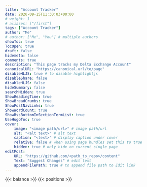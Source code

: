 ```yaml
---
title: "Account Tracker"
date: 2020-09-15T11:30:03+00:00
# weight: 1
# aliases: ["/first"]
tags: ["Account Tracker"]
author: "Me"
# author: ["Me", "You"] # multiple authors
showToc: true
TocOpen: true
draft: false
hidemeta: false
comments: true
description: "This page tracks my Delta Exchange Account"
canonicalURL: "https://canonical.url/to/page"
disableHLJS: true # to disable highlightjs
disableShare: false
disableHLJS: false
hideSummary: false
searchHidden: true
ShowReadingTime: true
ShowBreadCrumbs: true
ShowPostNavLinks: true
ShowWordCount: true
ShowRssButtonInSectionTermList: true
UseHugoToc: true
cover:
    image: "<image path/url>" # image path/url
    alt: "<alt text>" # alt text
    caption: "<text>" # display caption under cover
    relative: false # when using page bundles set this to true
    hidden: true # only hide on current single page
editPost:
    URL: "https://github.com/<path_to_repo>/content"
    Text: "Suggest Changes" # edit text
    appendFilePath: true # to append file path to Edit link
---
```


{{< balance >}}
{{< positions >}}